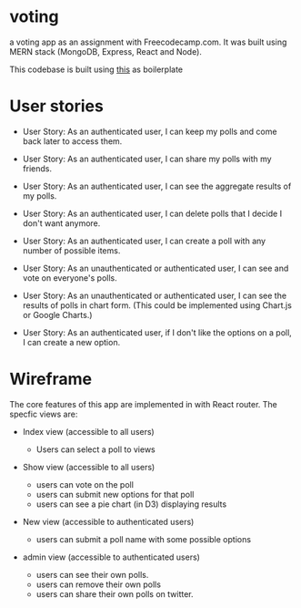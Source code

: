 # voting
a voting app as an assignment with Freecodecamp.com. It was built using MERN stack (MongoDB, Express, React and Node).

This codebase is built using [this](https://github.com/sahat/hackathon-starter) as boilerplate

# User stories

  - User Story: As an authenticated user, I can keep my polls and come back later to access them.

  - User Story: As an authenticated user, I can share my polls with my friends.

  - User Story: As an authenticated user, I can see the aggregate results of my polls.

  - User Story: As an authenticated user, I can delete polls that I decide I don't want anymore.

  - User Story: As an authenticated user, I can create a poll with any number of possible items.

  - User Story: As an unauthenticated or authenticated user, I can see and vote on everyone's polls.

  - User Story: As an unauthenticated or authenticated user, I can see the results of polls in chart form. (This could be implemented using Chart.js or Google Charts.)

  - User Story: As an authenticated user, if I don't like the options on a poll, I can create a new option.

# Wireframe

The core features of this app are implemented in with React router. The specfic views are:

 - Index view (accessible to all users)
    - Users can select a poll to views

  - Show view (accessible to all users)
    - users can vote on the poll
    - users can submit new options for that poll
    - users can see a pie chart (in D3) displaying results
  - New view (accessible to authenticated users)
    - users can submit a poll name with some possible options
  - admin view (accessible to authenticated users)
    - users can see their own polls.
    - users can remove their own polls
    - users can share their own polls on twitter.

